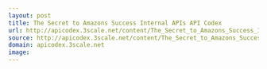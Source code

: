 ```yaml
---
layout: post
title: The Secret to Amazons Success Internal APIs API Codex
url: http://apicodex.3scale.net/content/The_Secret_to_Amazons_Success_Internal_APIs
source: http://apicodex.3scale.net/content/The_Secret_to_Amazons_Success_Internal_APIs
domain: apicodex.3scale.net
image: 
---
```


